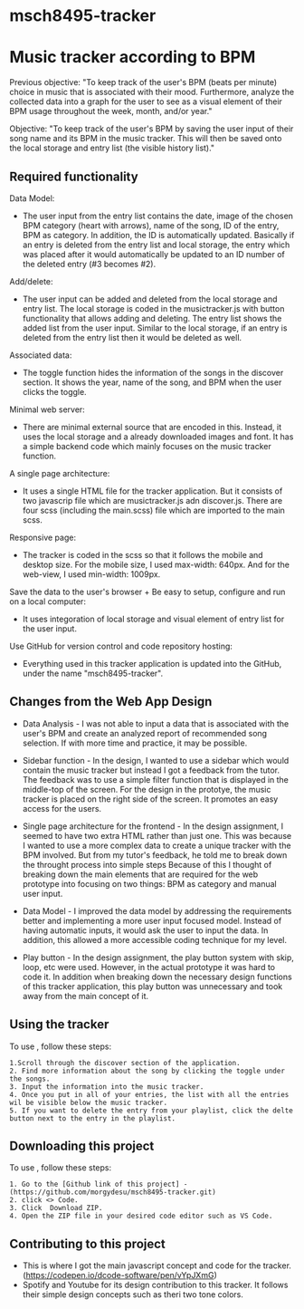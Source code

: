 # msch8495-tracker
# Music tracker according to BPM 

Previous objective:
"To keep track of the user's BPM (beats per minute) choice in music that is associated with their mood. Furthermore, analyze the collected data into a graph for the user to see as a visual element of their BPM usage throughout the week, month, and/or year."

Objective:
"To keep track of the user's BPM by saving the user input of their song name and its BPM in the music tracker. This will then be saved onto the local storage and entry list (the visible history list)."

## Required functionality <msch8495-tracker>
Data Model:
* The user input from the entry list contains the date, image of the chosen BPM category (heart with arrows), name of the song, ID of the entry, BPM as category. In addition, the ID is automatically updated. Basically if an entry is deleted from the entry list and local storage, the entry which was placed after it would automatically be updated to an ID number of the deleted entry (#3 becomes #2).

Add/delete: 
* The user input can be added and deleted from the local storage and entry list. The local storage is coded in the musictracker.js with button functionality that allows adding and deleting. The entry list shows the added list from the user input. Similar to the local storage, if an entry is deleted from the entry list then it would be deleted as well. 

Associated data:
* The toggle function hides the information of the songs in the discover section. It shows the year, name of the song, and BPM when the user clicks the toggle. 

Minimal web server:
* There are minimal external source that are encoded in this. Instead, it uses the local storage and a already downloaded images and font. It has a simple backend code which mainly focuses on the music tracker function. 

A single page architecture:
* It uses a single HTML file for the tracker application. But it consists of two javascrip file which are musictracker.js adn discover.js. There are four scss (including the main.scss) file which are imported to the main scss.
 
Responsive page:
* The tracker is coded in the scss so that it follows the mobile and desktop size. For the mobile size, I used max-width: 640px. And for the web-view, I used min-width: 1009px.

Save the data to the user's browser + Be easy to setup, configure and run on a local computer:
* It uses integoration of local storage and visual element of entry list for the user input.

Use GitHub for version control and code repository hosting:
* Everything used in this tracker application is updated into the GitHub, under the name "msch8495-tracker".


## Changes from the Web App Design <msch8495-tracker>
* Data Analysis - I was not able to input a data that is associated with the user's BPM and create an analyzed report of recommended song selection. If with more time and practice, it may be possible.

* Sidebar function - In the design, I wanted to use a sidebar which would contain the music tracker but instead I got a feedback from the tutor. The feedback was to use a simple filter function that is displayed in the middle-top of the screen. For the design in the prototye, the music tracker is placed on the right side of the screen. It promotes an easy access for the users. 

* Single page architecture for the frontend - In the design assignment, I seemed to have two extra HTML rather than just one. This was because I wanted to use a more complex data to create a unique tracker with the BPM involved. But from my tutor's feedback, he told me to break down the throught process into simple steps Because of this I thought of breaking down the main elements that are required for the web prototype into focusing on two things: BPM as category and manual user input. 

* Data Model - I improved the data model by addressing the requirements better and implementing a more user input focused model. Instead of having automatic inputs, it would ask the user to input the data. In addition, this allowed a more accessible coding technique for my level. 

* Play button - In the design assignment, the play button system with skip, loop, etc were used. However, in the actual prototype it was hard to code it. In addition when breaking down the necessary design functions of this tracker application, this play button was unnecessary and took away from the main concept of it. 


## Using the tracker <msch8495-tracker>

To use <msch8495-tracker>, follow these steps:
```
1.Scroll through the discover section of the application. 
2. Find more information about the song by clicking the toggle under the songs.
3. Input the information into the music tracker.
4. Once you put in all of your entries, the list with all the entries wil be visible below the music tracker.
5. If you want to delete the entry from your playlist, click the delte button next to the entry in the playlist. 
```

## Downloading this project <msch8495-tracker>

To use <msch8495-tracker>, follow these steps:
```
1. Go to the [Github link of this project] - (https://github.com/morgydesu/msch8495-tracker.git)
2. click <> Code.
3. Click  Download ZIP.
4. Open the ZIP file in your desired code editor such as VS Code. 
```

## Contributing to this project <msch8495-tracker>
* This is where I got the main javascript concept and code for the tracker. (https://codepen.io/dcode-software/pen/vYpJXmG) 
* Spotify and Youtube for its design contribution to this tracker. It follows their simple design concepts such as theri two tone colors. 

